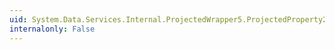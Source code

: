 ```yaml
---
uid: System.Data.Services.Internal.ProjectedWrapper5.ProjectedProperty2
internalonly: False
---
```

